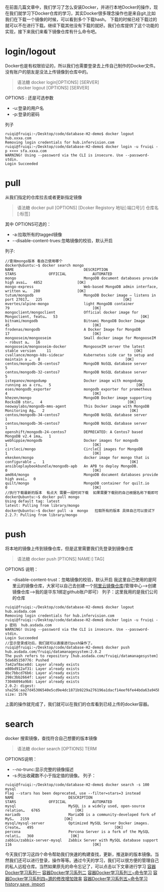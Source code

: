 在前面几篇文章中，我们学习了怎么安装Docker，并进行本地Docker的操作，现在我们就学习下Docker仓库的学习，其实Docker很多理念操作也是来自git,比如我们在下载一个镜像的时候，可以看到多个下载hash。
下载的时候已经下载过的就可以不在进行下载。继续下载其他没有下载的就好。我们仓库提供了这个功能的实现，接下来我们来看下镜像仓库有什么命令吧。
# login/logout
Docker也是有权限验证的，所以我们也需要登录去上传自己制作的Docker文件。没有账户的朋友是没法上传镜像到仓库中的。
>语法糖 docker login[OPTIONS] [SERVER]  
docker logout [OPTIONS] [SERVER]

OPTIONS : 还是可选参数
- -u:登录的用户名
- -p:登录的密码

列子
```
ruiqi@fruiqi:~/Desktop/code/database-H2-demo$ docker logout  hub.xxxa.com 
Removing login credentials for hub.infervision.com
ruiqi@fruiqi:~/Desktop/code/database-H2-demo$ docker login -u fruiqi -p ×××× sfa.xxxa.com 
WARNING! Using --password via the CLI is insecure. Use --password-stdin.
Login Succeeded
```
# pull 
从我们指定的仓库拉去或者更新指定镜像
>语法糖 docker pull [OPTIONS]  [Dcoker Registory 地址[:端口号]/] 仓库名[:标签]

其中 OPTIONS可选的：
- -a:拉取所有的tagged镜像
- --disable-content-trues:忽略镜像的校验，默认开启

列子:
```
//查询mongo版本 看自己使用哪个
docker@ubuntu:~$ docker search mongo 
NAME                                DESCRIPTION                                     STARS               OFFICIAL            AUTOMATED
mongo                               MongoDB document databases provide high avai…   4852                [OK]                
mongo-express                       Web-based MongoDB admin interface, written w…   280                 [OK]                
tutum/mongodb                       MongoDB Docker image – listens in port 27017…   225                                     [OK]
mvertes/alpine-mongo                light MongoDB container                         79                                      [OK]
mongoclient/mongoclient             Official docker image for Mongoclient, featu…   53                                      [OK]
bitnami/mongodb                     Bitnami MongoDB Docker Image                    45                                      [OK]
frodenas/mongodb                    A Docker Image for MongoDB                      17                                      [OK]
mongooseim/mongooseim               Small docker image for MongooseIM - robust a…   16                                      
mongooseim/mongooseim-docker        MongooseIM server the latest stable version     11                                      [OK]
cvallance/mongo-k8s-sidecar         Kubernetes side car to setup and maintain a …   8                                       [OK]
centos/mongodb-26-centos7           MongoDB NoSQL database server                   5                                       
centos/mongodb-32-centos7           MongoDB NoSQL database server                   5                                       
istepanov/mongodump                 Docker image with mongodump running as a cro…   5                                       [OK]
eses/mongodb_exporter               mongodb exporter for prometheus                 4                                       [OK]
khezen/mongo                        MongoDB Docker image supporting RocksDB stor…   4                                       [OK]
neowaylabs/mongodb-mms-agent        This Docker image with MongoDB Monitoring Ag…   2                                       [OK]
centos/mongodb-34-centos7           MongoDB NoSQL database server                   1                                       
centos/mongodb-36-centos7           MongoDB NoSQL database server                   1                                       
openshift/mongodb-24-centos7        DEPRECATED: A Centos7 based MongoDB v2.4 ima…   1                                       
webhippie/mongodb                   Docker images for mongodb                       1                                       [OK]
circleci/mongo                      CircleCI images for MongoDB                     1                                       [OK]
ekesken/mongo                       docker image for mongo that is configurable …   1                                       [OK]
ansibleplaybookbundle/mongodb-apb   An APB to deploy MongoDB.                       0                                       [OK]
amd64/mongo                         MongoDB document databases provide high avai…   0                                       
quilt/mongo                         MongoDB container for quilt.io                  0                                       [OK]
//执行下载最新的版本  有点大 需要一段时间下载  如果需要下载别的自己根据名称下载即可
docker@ubuntu:~$ docker pull mongo
Using default tag: latest
latest: Pulling from library/mongo
docker@ubuntu:~$ docker pull -a  mongo   拉取所有的版本 具体自己可以尝试下
2.2.7: Pulling from library/mongo
```
# push
将本地的镜像上传到镜像仓库，但是这里需要我们先登录到镜像仓库
> 语法糖 docker push [PTIONS] NAME:[:TAG]

OPTIONS 说明：
- -disable-content-trust：忽略镜像的校验，默认开启
我这里自己使用的是阿里云的镜像仓库，大家可以自己去创建一个[阿里云镜像仓库](https://dev.aliyun.com/search.html)(管理中心–>创建镜像仓库–>我的是华东1绑定github账户即可）
列子：这里我用的是我们公司的仓库
```
ruiqi@fruiqi:~/Desktop/code/database-H2-demo$ docker logout  hub.asdada.com 
Removing login credentials for hub.infervision.com
ruiqi@fruiqi:~/Desktop/code/database-H2-demo$ docker login -u fruiqi -p 密码  hub.asdada.com 
WARNING! Using --password via the CLI is insecure. Use --password-stdin.
Login Succeeded
//显示登录成功后，我们就可以直接进行push操作了。
ruiqi@fruiqi:~/Desktop/code/database-H2-demo$ docker push hub.asdada.com/fruiqi/datamanagesystem:2.0.2 
The push refers to repository [hub.asdada.com/fruiqi/datamanagesystem]
5da685150776: Pushed 
7a42af8ace8d: Layer already exists 
e80bd912af31: Layer already exists 
8bc7bbcd76b6: Layer already exists 
298c3bb2664f: Layer already exists 
73046094a9b8: Layer already exists 
2.0.2: digest: sha256:aa27d45306540e5cd9e4dc1871b9229a276196a1dacf14eef6fe44bda63a945b size: 1576

```
上面的操作就完成了，我们就可以在我们的仓库看到已经上传的docker容器。
# search
docker 搜索镜像，查找符合自己想要的版本镜像
> 语法糖 docker search [OPTIONS] TERM 

OPTIONS说明：
- --no-trunc:显示完整的镜像描述
- -s:列出收藏数不小于指定值的镜像。
列子：
```
ruiqi@fruiqi:~/Desktop/code/database-H2-demo$ docker search -s 100 mysql
Flag --stars has been deprecated, use --filter=stars=3 instead
NAME                         DESCRIPTION                                     STARS               OFFICIAL            AUTOMATED
mysql                        MySQL is a widely used, open-source relation…   6765                [OK]                
mariadb                      MariaDB is a community-developed fork of MyS…   2159                [OK]                
mysql/mysql-server           Optimized MySQL Server Docker images. Create…   495                                     [OK]
percona                      Percona Server is a fork of the MySQL relati…   360                 [OK]                
zabbix/zabbix-server-mysql   Zabbix Server with MySQL database support       116                                     [OK]
```
今天我们学习这四个命令帮助我们快速的构建查找，更新，推送新的版本镜像。当然我们还可以进行登录，操作等等。通过今天的学习，我们可以很方便的管理自己的私人远程仓库。当然如果原先的命令忘记了，可以点击以下文章进行学习
[容器Docker学习系列一](https://www.jianshu.com/p/4619963629a6)
[容器Docker学习系列二](https://www.jianshu.com/p/ed3b3e740d28)
[容器Docker学习系列三~命令学习](https://www.jianshu.com/p/e53dad602dcc)
[容器Docker学习系列四~源的修改增加效率](https://www.jianshu.com/p/9704bd1121a3)
[容器Docker学习系列五~命令学习history,save, import](https://www.jianshu.com/p/2e998757a231)





